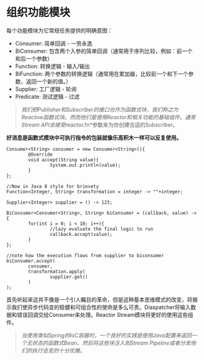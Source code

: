# 组织功能模块

每个功能模块为它常规任务提供的明确意图：

* Consumer: 简单回调 - 一劳永逸
* BiConsumer: 包含两个入参的简单回调（通常用于序列比较，例如：前一个和后一个参数）
* Function: 转换逻辑 - 输入/输出
* BiFunction: 两个参数的转换逻辑（通常用在累加器，比较前一个和下一个参数，返回一个新的值。）
* Supplier: 工厂逻辑 - 轮询
* Predicate: 测试逻辑 - 过滤

> *我们把Publisher和Subscriber的接口也作为函数式块，我们称之为Reactive函数式块。然而他们是使用Reactor和相关功能的基础组件。通常Stream API会接受*reactor.fn*参数来为你创建合适的Subscriber。

**好消息是函数式模块中可执行指令的包装就像乐高积木一样可以反复使用。**

```
Consumer<String> consumer = new Consumer<String>(){
        @Override
        void accept(String value){
                System.out.println(value);
        }
};

//Now in Java 8 style for brievety
Function<Integer, String> transformation = integer -> ""+integer;

Supplier<Integer> supplier = () -> 123;

BiConsumer<Consumer<String>, String> biConsumer = (callback, value) -> {
        for(int i = 0; i < 10; i++){
                //lazy evaluate the final logic to run
                callback.accept(value);
        }
};

//note how the execution flows from supplier to biconsumer
biConsumer.accept(
        consumer,
        transformation.apply(
                supplier.get()
        )
);
```

首先听起来这并不像是一个引人瞩目的革命，但是这种基本思维模式的改变，将揭示我们使异步代码变的稳健和可组合性的使命是多么可贵。Diaspatcher将输入数据和错误回调交给Consumer来处理。Reactor Stream模块将更好的使用这些组件。

> *当使用类似Spring的IoC容器时，一个良好的实践是使用Java配置来返回一个无状态的函数式Bean。然后将这些块注入到Stream Pipeline或者分发他们的执行会变的十分优雅。*


